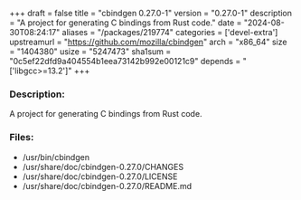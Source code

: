 +++
draft = false
title = "cbindgen 0.27.0-1"
version = "0.27.0-1"
description = "A project for generating C bindings from Rust code."
date = "2024-08-30T08:24:17"
aliases = "/packages/219774"
categories = ['devel-extra']
upstreamurl = "https://github.com/mozilla/cbindgen"
arch = "x86_64"
size = "1404380"
usize = "5247473"
sha1sum = "0c5ef22dfd9a404554b1eea73142b992e00121c9"
depends = "['libgcc>=13.2']"
+++
### Description: 
A project for generating C bindings from Rust code.

### Files: 
* /usr/bin/cbindgen
* /usr/share/doc/cbindgen-0.27.0/CHANGES
* /usr/share/doc/cbindgen-0.27.0/LICENSE
* /usr/share/doc/cbindgen-0.27.0/README.md
